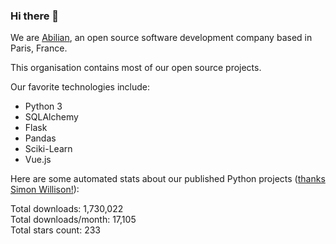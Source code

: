 ### Hi there 👋

We are [Abilian](https://abilian.com/), an open source software development company based in Paris, France.

This organisation contains most of our open source projects.

Our favorite technologies include:

- Python 3
- SQLAlchemy
- Flask
- Pandas
- Sciki-Learn
- Vue.js

Here are some automated stats about our published Python projects
([thanks Simon Willison!][sw-post]):

<!--marker-->
Total downloads: 1,730,022<br>
Total downloads/month: 17,105<br>
Total stars count: 233
<!--end-->

[sw-post]: https://simonwillison.net/2020/Jul/10/self-updating-profile-readme/